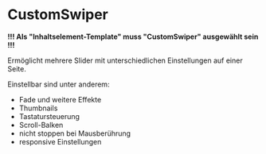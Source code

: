 # CustomSwiper

**!!! Als "Inhaltselement-Template" muss "CustomSwiper" ausgewählt sein !!!**


Ermöglicht mehrere Slider mit unterschiedlichen Einstellungen auf einer Seite. 

Einstellbar sind unter anderem:
- Fade und weitere Effekte
- Thumbnails
- Tastatursteuerung
- Scroll-Balken
- nicht stoppen bei Mausberührung
- responsive Einstellungen
